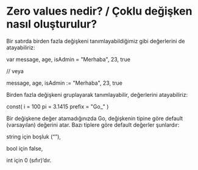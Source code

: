 # Zero values nedir? / Çoklu değişken nasıl oluşturulur?
Bir satırda birden fazla değişkeni tanımlayabildiğimiz gibi değerlerini de atayabiliriz:


var message, age, isAdmin = "Merhaba", 23, true

// veya

message, age, isAdmin := "Merhaba", 23, true

Birden fazla değişkeni gruplayarak tanımlayabilir, değerlerini atayabiliriz:


const(
	i = 100
	pi = 3.1415
	prefix = "Go_"
)

Bir değişkene değer atamadığınızda Go, değişkenin tipine göre default (varsayılan) değerini atar. Bazı tiplere göre default değerler şunlardır:

string için boşluk (“”),

bool için false,

int için 0 (sıfır)’dır.



